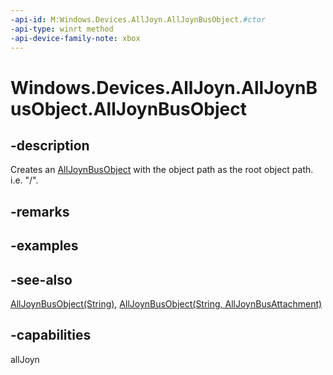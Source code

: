 ```yaml
---
-api-id: M:Windows.Devices.AllJoyn.AllJoynBusObject.#ctor
-api-type: winrt method
-api-device-family-note: xbox
---
```


<!-- Method syntax
public AllJoynBusObject()
-->

# Windows.Devices.AllJoyn.AllJoynBusObject.AllJoynBusObject

## -description
Creates an [AllJoynBusObject](alljoynbusobject.md) with the object path as the root object path. i.e. "/".

## -remarks

## -examples

## -see-also
[AllJoynBusObject(String)](alljoynbusobject_alljoynbusobject_290278668.md), [AllJoynBusObject(String, AllJoynBusAttachment)](alljoynbusobject_alljoynbusobject_172872340.md)
## -capabilities
allJoyn
